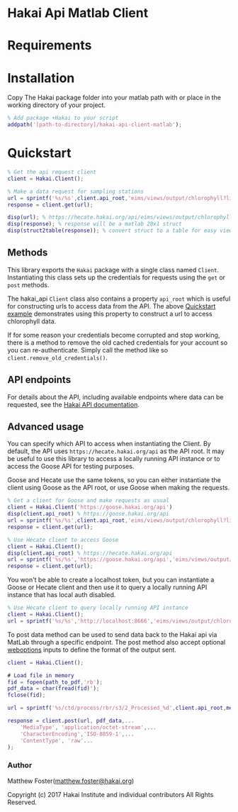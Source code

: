 # Hakai Api Matlab Client

# Requirements

# Installation

Copy The Hakai package folder into your matlab path with or place in the working directory of your project.
```matlab
% Add package +Hakai to your script
addpath('[path-to-directory]/hakai-api-client-matlab');
```

# Quickstart

```matlab
% Get the api request client
client = Hakai.Client();

% Make a data request for sampling stations
url = sprintf('%s/%s',client.api_root,'eims/views/output/chlorophyll?limit=20');
response = client.get(url);

disp(url); % https://hecate.hakai.org/api/eims/views/output/chlorophyll...
disp(response); % response will be a matlab 20x1 struct
disp(struct2table(response)); % convert struct to a table for easy viewing
```

## Methods

This library exports the `Hakai` package with a single class named `Client`. Instantiating this class sets up the credentials for requests using the `get` or `post` methods.

The hakai_api `Client` class also contains a property `api_root` which is useful for constructing urls to access data from the API. The above [Quickstart example](#quickstart) demonstrates using this property to construct a url to access chlorophyll data.

If for some reason your credentials become corrupted and stop working, there is a method to remove the old cached credentials for your account so you can re-authenticate. Simply call the method like so `client.remove_old_credentials()`.

## API endpoints

For details about the API, including available endpoints where data can be requested, see the [Hakai API documentation](https://github.com/HakaiInstitute/hakai-api).

## Advanced usage

You can specify which API to access when instantiating the Client. By default, the API uses `https://hecate.hakai.org/api` as the API root. It may be useful to use this library to access a locally running API instance or to access the Goose API for testing purposes.

Goose and Hecate use the same tokens, so you can either instantiate the client using Goose as the API root, or use Goose when making the requests.

```matlab
% Get a client for Goose and make requests as usual
client = Hakai.Client('https://goose.hakai.org/api')
disp(client.api_root) % https://goose.hakai.org/api
url = sprintf('%s/%s',client.api_root,'eims/views/output/chlorophyll?limit=20');
response = client.get(url);

% Use Hecate client to access Goose
client = Hakai.Client();
disp(client.api_root) % https://hecate.hakai.org/api
url = sprintf('%s/%s','https://goose.hakai.org/api','eims/views/output/chlorophyll?limit=20');
response = client.get(url);
```

You won't be able to create a localhost token, but you can instantiate a Goose or Hecate client and then use it to query a locally running API instance that has local auth disabled.

```matlab
% Use Hecate client to query locally running API instance
client = Hakai.Client();
url = sprintf('%s/%s','http://localhost:8666','eims/views/output/chlorophyll?limit=20');
```
To post data method can be used to send data back to the Hakai api via MatLab through a specific endpoint. The post method also accept optional [weboptions](https://www.mathworks.com/help/matlab/ref/weboptions.html) inputs to define the format of the output sent.

```matlab
client = Hakai.Client();

# Load file in memory
fid = fopen(path_to_pdf,'rb');
pdf_data = char(fread(fid)');
fclose(fid);

url = sprintf('%s/ctd/process/rbr/s3/2_Processed_%d',client.api_root,meta.ctd_cast_pk);

response = client.post(url, pdf_data,...
    'MediaType', 'application/octet-stream',...
    'CharacterEncoding','ISO-8859-1',...
    'ContentType', 'raw'...
);
```

### Author

Matthew Foster(matthew.foster@hakai.org)

Copyright (c) 2017 Hakai Institute and individual contributors All Rights Reserved.
